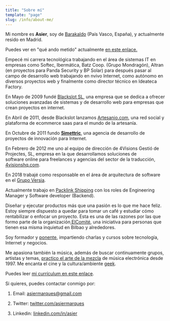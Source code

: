 ```yaml
---
title: "Sobre mí"
template: "page"
slug: /info/about-me/
---
```


Mi nombre es **Asier**, soy de [Barakaldo](http://maps.google.es/maps?q=Barakaldo&hl=es&ie=UTF8&ll=43.2932,-2.988281&spn=11.992083,15.578613&t=h&z=6&iwloc=addr&om=1) (País Vasco, España), y actualmente resido en Madrid.

Puedes ver en "qué ando metido" actualmente [en este enlace.](/info/en-que-ando-metido/)

Empecé mi carrera tecnológica trabajando en el área de sistemas IT en empresas como Softec, Ibermática, Batz Coop. (Grupo Mondragón), Altran (en proyectos para Panda Security y BP Solar) para después pasar al campo de desarrollo web trabajando en nvivo Internet, como autónomo en diversos proyectos web y finalmente como director técnico en Ideateca Factory.

En Mayo de 2009 fundé [Blackslot SL](http://blackslot.com), una empresa que se dedica a ofrecer soluciones avanzadas de sistemas y de desarrollo web para empresas que crean proyectos en internet.

En Abril de 2011, desde Blackslot lanzamos [Artesanio.com](http://artesanio.com), una red social y plataforma de ecommerce saas para el mundo de la artesanía.

En Octubre de 2011 fundo **[Simettric](http://simettric.com)**, una agencia de desarrollo de proyectos de innovación para Internet.

En Febrero de 2012 me uno al equipo de dirección de 4Visions Gestió de Projectes, SL, empresa en la que desarrollamos soluciones de software online para freelances y agencias del sector de la traducción, [4visionshq.com](http://4visionshq.com).

En 2018 trabajé como responsable en el área de arquitectura de software en el [Grupo Versia](https://www.versia.com/). 

Actualmente trabajo en [Packlink Shipping](https://www.packlink.com/) con los roles de Engineering Manager y Software developer (Backend).

Diseñar y ejecutar productos más que una pasión es lo que me hace feliz. Estoy siempre dispuesto a quedar para tomar un café y estudiar cómo rentabilizar o enfocar un proyecto. Esta es una de las razones por las que formo parte de la organización[ ElComité](http://elcomite.net), una iniciativa para personas que tienen esa misma inquietud en Bilbao y alrededores.

Soy formador y [ponente](http://es.slideshare.net/asiermarques), impartiendo charlas y cursos sobre tecnología, Internet y negocios.

Me apasiona también la música, además de buscar continuamente grupos, artistas y temas, [practico el arte de la mezcla](https://www.mixcloud.com/asiermarques) de música electrónica desde 1997. Me encanta el cine y la cultura/ambiente [geek](http://es.wikipedia.org/wiki/Geek).

Puedes leer [mi currículum en este enlace](/info/cv/).

Si quieres, puedes contactar conmigo por:



 	
  1. Email: asiermarques@gmail.com

 	
  2. Twitter: [twitter.com/asiermarques](http://twitter.com/asiermarques)

 	
  3. Linkedin: [linkedin.com/in/asier](http://www.linkedin.com/in/asier)



